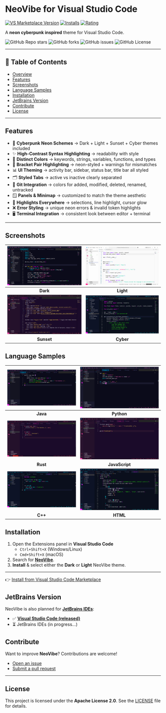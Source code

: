 # NeoVibe for Visual Studio Code

[![VS Marketplace Version](https://img.shields.io/visual-studio-marketplace/v/birukbelihu.neovibe?style=flat-square&logo=visual-studio-code)](https://marketplace.visualstudio.com/items?itemName=birukbelihu.neovibe)
[![Installs](https://img.shields.io/visual-studio-marketplace/i/birukbelihu.neovibe?style=flat-square)](https://marketplace.visualstudio.com/items?itemName=birukbelihu.neovibe)
[![Rating](https://img.shields.io/visual-studio-marketplace/r/birukbelihu.neovibe?style=flat-square)](https://marketplace.visualstudio.com/items?itemName=birukbelihu.neovibe)

A **neon cyberpunk inspired** theme for Visual Studio Code.

![GitHub Repo stars](https://img.shields.io/github/stars/BirukBelihu/neovibe?style=flat-square&logo=github)
![GitHub forks](https://img.shields.io/github/forks/BirukBelihu/neovibe?style=flat-square&logo=github)
![GitHub issues](https://img.shields.io/github/issues/BirukBelihu/neovibe?style=flat-square)
![GitHub License](https://img.shields.io/github/license/birukbelihu/neovibe-vscode)

---

## 📑 Table of Contents

- [Overview](#neovibe-for-visual-studio-code)
- [Features](#features)
- [Screenshots](#screenshots)
- [Language Samples](#language-samples)
- [Installation](#installation)
- [JetBrains Version](#jetbrains-version)
- [Contribute](#contribute)
- [License](#license)

---

## Features

- 🎨 **Cyberpunk Neon Schemes** → Dark + Light + Sunset + Cyber themes included
- ✨ **High-Contrast Syntax Highlighting** → readability with style
- 🔑 **Distinct Colors** → keywords, strings, variables, functions, and types
- 🧩 **Bracket Pair Highlighting** → neon-styled + warnings for mismatches
- 📊 **UI Theming** → activity bar, sidebar, status bar, title bar all styled
- 🗂️ **Styled Tabs** → active vs inactive clearly separated
- 🔄 **Git Integration** → colors for added, modified, deleted, renamed, untracked
- 🪟 **Panels & Minimap** → customized to match the theme aesthetic
- 📌 **Highlights Everywhere** → selections, line highlight, cursor glow
- ❌ **Error Styling** → unique neon errors & invalid token highlights
- 🖥️ **Terminal Integration** → consistent look between editor + terminal

---

## Screenshots

|  ![NeoVibe Sample 1](https://github.com/birukbelihu/neovibe/raw/main/images/neovibe/neovibe-dark.png)  | ![NeoVibe Sample 2](https://github.com/birukbelihu/neovibe/raw/main/images/neovibe/neovibe-light.png) |
|:------------------------------------------------------------------------------------------------------:|:-----------------------------------------------------------------------------------------------------:|
|                                                **Dark**                                                |                                               **Light**                                               |
| ![NeoVibe Sample 3](https://github.com/birukbelihu/neovibe/raw/main/images/neovibe/neovibe-sunset.png) | ![NeoVibe Sample 4](https://github.com/birukbelihu/neovibe/raw/main/images/neovibe/neovibe-cyber.png) |                                                                                         |
|                                               **Sunset**                                               |                                               **Cyber**                                               |

## Language Samples

| ![NeoVibe Language Sample 1](https://github.com/birukbelihu/neovibe/raw/main/images/languages/neovibe-java.png) |  ![NeoVibe Language Sample 2](https://github.com/birukbelihu/neovibe/raw/main/images/languages/neovibe-py.png)  |
|:---------------------------------------------------------------------------------------------------------------:|:---------------------------------------------------------------------------------------------------------------:|
|                                                    **Java**                                                     |                                                   **Python**                                                    |
|  ![NeoVibe Language Sample 3](https://github.com/birukbelihu/neovibe/raw/main/images/languages/neovibe-rs.png)  |  ![NeoVibe Language Sample 4](https://github.com/birukbelihu/neovibe/raw/main/images/languages/neovibe-js.png)  |
|                                                    **Rust**                                                     |                                                 **JavaScript**                                                  |
| ![NeoVibe Language Sample 5](https://github.com/birukbelihu/neovibe/raw/main/images/languages/neovibe-cpp.png)  | ![NeoVibe Language Sample 6](https://github.com/birukbelihu/neovibe/raw/main/images/languages/neovibe-html.png) |
|                                                     **C++**                                                     |                                                    **HTML**                                                     |

## Installation

1. Open the Extensions panel in **Visual Studio Code**
    - `Ctrl+Shift+X` (Windows/Linux)
    - `Cmd+Shift+X` (macOS)
2. Search for [**NeoVibe**](https://marketplace.visualstudio.com/items?itemName=birukbelihu.neovibe).
3. **Install** & select either the **Dark** or **Light** NeoVibe theme.

---

👉 [Install from Visual Studio Code Marketplace](https://marketplace.visualstudio.com/items?itemName=birukbelihu.neovibe)

## JetBrains Version

NeoVibe is also planned for [**JetBrains IDEs**](https://jetbrains.com/ides):

- ✅ [**Visual Studio Code (released)**](https://marketplace.visualstudio.com/items?itemName=birukbelihu.neovibe)
- ⏳ JetBrains IDEs (in progress...)

## Contribute

Want to improve **NeoVibe**? Contributions are welcome!

- [Open an issue](https://github.com/birukbelihu/neovibe-vscode/issues)
- [Submit a pull request](https://github.com/birukbelihu/neovibe-vscode/pulls)

---

## License

This project is licensed under the **Apache License 2.0**. See
the [LICENSE](https://github.com/birukbelihu/neovibe/blob/main/LICENSE) file for details.
